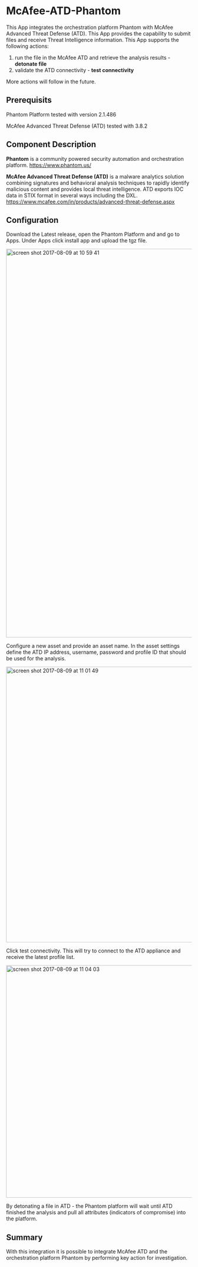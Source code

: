# McAfee-ATD-Phantom
This App integrates the orchestration platform Phantom with McAfee Advanced Threat Defense (ATD). This App provides the capability to submit files and receive Threat Intelligence information. This App supports the following actions:

1. run the file in the McAfee ATD and retrieve the analysis results - **detonate file**
2. validate the ATD connectivity - **test connectivity**

More actions will follow in the future.

## Prerequisits

Phantom Platform tested with version 2.1.486

McAfee Advanced Threat Defense (ATD) tested with 3.8.2

## Component Description

**Phantom** is a community powered security automation and orchestration platform. https://www.phantom.us/

**McAfee Advanced Threat Defense (ATD)** is a malware analytics solution combining signatures and behavioral analysis techniques to rapidly identify malicious content and provides local threat intelligence. ATD exports IOC data in STIX format in several ways including the DXL. https://www.mcafee.com/in/products/advanced-threat-defense.aspx

## Configuration
Download the Latest release, open the Phantom Platform and and go to Apps. Under Apps click install app and upload the tgz file. 

<img width="1052" alt="screen shot 2017-08-09 at 10 59 41" src="https://user-images.githubusercontent.com/25227268/29113641-e8cca52a-7cf1-11e7-9f6c-37fe28ae9593.png">

Configure a new asset and provide an asset name. In the asset settings define the ATD IP address, username, password and profile ID that should be used for the analysis.

<img width="746" alt="screen shot 2017-08-09 at 11 01 49" src="https://user-images.githubusercontent.com/25227268/29113726-31e32b76-7cf2-11e7-8eab-7e28c7695538.png">

Click test connectivity. This will try to connect to the ATD appliance and receive the latest profile list.

<img width="629" alt="screen shot 2017-08-09 at 11 04 03" src="https://user-images.githubusercontent.com/25227268/29113818-7f1b4356-7cf2-11e7-8b9e-0998ffbf3b0a.png">

By detonating a file in ATD - the Phantom platform will wait until ATD finished the analysis and pull all attributes (indicators of compromise) into the platform.

## Summary

With this integration it is possible to integrate McAfee ATD and the orchestration platform Phantom by performing key action for investigation.
